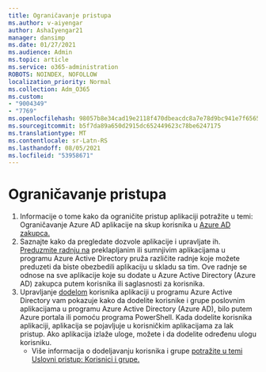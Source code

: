 ```yaml
---
title: Ograničavanje pristupa
ms.author: v-aiyengar
author: AshaIyengar21
manager: dansimp
ms.date: 01/27/2021
ms.audience: Admin
ms.topic: article
ms.service: o365-administration
ROBOTS: NOINDEX, NOFOLLOW
localization_priority: Normal
ms.collection: Adm_O365
ms.custom:
- "9004349"
- "7769"
ms.openlocfilehash: 98057b8e34cad19e2118f470dbeacdc8a7e78d9bc941e7f6565743201a541b56
ms.sourcegitcommit: b5f7da89a650d2915dc652449623c78be6247175
ms.translationtype: MT
ms.contentlocale: sr-Latn-RS
ms.lasthandoff: 08/05/2021
ms.locfileid: "53958671"
---
```

# <a name="restricting-access"></a>Ograničavanje pristupa

1. Informacije o tome kako da ograničite pristup aplikaciji potražite u temi: Ograničavanje Azure AD aplikacije na skup korisnika u [Azure AD zakupca.](https://docs.microsoft.com/azure/active-directory/develop/howto-restrict-your-app-to-a-set-of-users)
1. Saznajte kako da pregledate dozvole aplikacije i upravljate ih. [Preduzmite radnju na](https://docs.microsoft.com/azure/active-directory/manage-apps/manage-application-permissions#control-access-to-an-application) preklapljanim ili sumnjivim aplikacijama u programu Azure Active Directory pruža različite radnje koje možete preduzeti da biste obezbedili aplikaciju u skladu sa tim. Ove radnje se odnose na sve aplikacije koje su dodate u Azure Active Directory (Azure AD) zakupca putem korisnika ili saglasnosti za korisnika.
1. Upravljanje [dodelom](https://docs.microsoft.com/azure/active-directory/manage-apps/assign-user-or-group-access-portal#configure-an-application-to-require-user-assignment) korisnika aplikaciji u programu Azure Active Directory vam pokazuje kako da dodelite korisnike i grupe poslovnim aplikacijama u programu Azure Active Directory (Azure AD), bilo putem Azure portala ili pomoću programa PowerShell. Kada dodelite korisnika aplikaciji, aplikacija se pojavljuje u korisničkim aplikacijama za lak pristup. Ako aplikacija izlaže uloge, možete i da dodelite određenu ulogu korisniku.
    - Više informacija o dodeljavanju korisnika i grupe [potražite u temi Uslovni pristup: Korisnici i grupe.](https://docs.microsoft.com/azure/active-directory/conditional-access/concept-conditional-access-users-groups)
